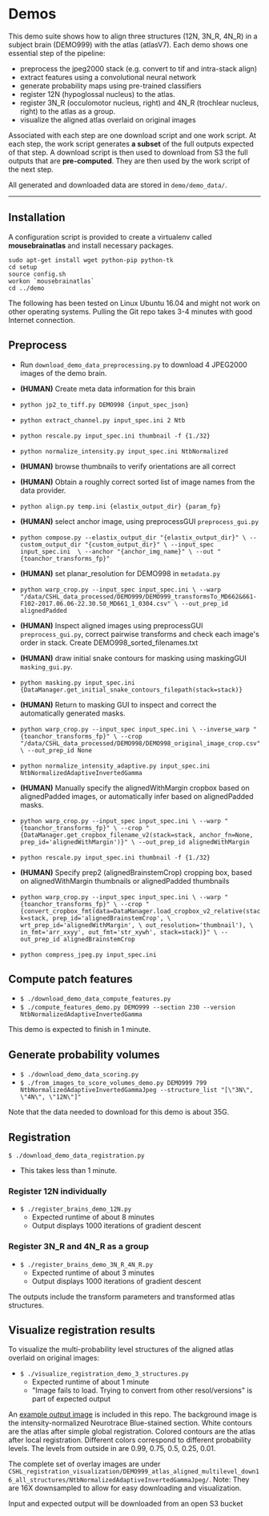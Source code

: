 # Demos

This demo suite shows how to align three structures (12N, 3N_R, 4N_R) in a subject brain (DEMO999) with the atlas (atlasV7). 
Each demo shows one essential step of the pipeline:
- preprocess the jpeg2000 stack (e.g. convert to tif and intra-stack align)
- extract features using a convolutional neural network
- generate probability maps using pre-trained classifiers
- register 12N (hypoglossal nucleus) to the atlas.
- register 3N_R (occulomotor nucleus, right) and 4N_R (trochlear nucleus, right) to the atlas as a group.
- visualize the aligned atlas overlaid on original images

Associated with each step are one download script and one work script.
At each step, the work script generates **a subset** of the full outputs expected of that step.
A download script is then used to download from S3 the full outputs that are **pre-computed**. They are then used by the work script of the next step.

All generated and downloaded data are stored in `demo/demo_data/`.

---------------------------

## Installation

A configuration script is provided to create a virtualenv called **mousebrainatlas** and install necessary packages.
```
sudo apt-get install wget python-pip python-tk
cd setup
source config.sh
workon `mousebrainatlas`
cd ../demo
```

The following has been tested on Linux Ubuntu 16.04 and might not work on other operating systems. Pulling the Git repo takes 3-4 minutes with good Internet connection.

## Preprocess
- Run `download_demo_data_preprocessing.py` to download 4 JPEG2000 images of the demo brain.
- **(HUMAN)** Create meta data information for this brain
- `python jp2_to_tiff.py DEMO998 {input_spec_json}`
- `python extract_channel.py input_spec.ini 2 Ntb`
- `python rescale.py input_spec.ini thumbnail -f {1./32}`
- `python normalize_intensity.py input_spec.ini NtbNormalized`

- **(HUMAN)** browse thumbnails to verify orientations are all correct
- **(HUMAN)** Obtain a roughly correct sorted list of image names from the data provider.
- `python align.py temp.ini {elastix_output_dir} {param_fp}`
- **(HUMAN)** select anchor image, using preprocessGUI `preprocess_gui.py`

- `python compose.py --elastix_output_dir "{elastix_output_dir}" \
--custom_output_dir "{custom_output_dir}" \
--input_spec input_spec.ini  \
--anchor "{anchor_img_name}" \
--out "{toanchor_transforms_fp}"`
- **(HUMAN)** set planar_resolution for DEMO998 in `metadata.py`

- `python warp_crop.py --input_spec input_spec.ini \
 --warp "/data/CSHL_data_processed/DEMO999/DEMO999_transformsTo_MD662&661-F102-2017.06.06-22.30.50_MD661_1_0304.csv" \
 --out_prep_id alignedPadded`

- **(HUMAN)** Inspect aligned images using preprocessGUI `preprocess_gui.py`, correct pairwise transforms and check each image's order in stack. Create DEMO998_sorted_filenames.txt
- **(HUMAN)** draw initial snake contours for masking using maskingGUI `masking_gui.py`.
- `python masking.py input_spec.ini {DataManager.get_initial_snake_contours_filepath(stack=stack)}`
- **(HUMAN)** Return to masking GUI to inspect and correct the automatically generated masks.
- `python warp_crop.py --input_spec input_spec.ini \
 --inverse_warp "{toanchor_transforms_fp}" \
 --crop "/data/CSHL_data_processed/DEMO998/DEMO998_original_image_crop.csv" \
 --out_prep_id None`
- `python normalize_intensity_adaptive.py input_spec.ini NtbNormalizedAdaptiveInvertedGamma`
- **(HUMAN)** Manually specify the alignedWithMargin cropbox based on alignedPadded images, or automatically infer based on alignedPadded masks.
- `python warp_crop.py --input_spec input_spec.ini \
 --warp "{toanchor_transforms_fp}" \
 --crop "{DataManager.get_cropbox_filename_v2(stack=stack, anchor_fn=None, prep_id='alignedWithMargin')}" \
 --out_prep_id alignedWithMargin`
- `python rescale.py input_spec.ini thumbnail -f {1./32}`
- **(HUMAN)** Specify prep2 (alignedBrainstemCrop) cropping box, based on alignedWithMargin thumbnails or alignedPadded thumbnails
- `python warp_crop.py --input_spec input_spec.ini \
 --warp "{toanchor_transforms_fp}" \
 --crop "{convert_cropbox_fmt(data=DataManager.load_cropbox_v2_relative(stack=stack, prep_id='alignedBrainstemCrop', \
                                     wrt_prep_id='alignedWithMargin', \
                                    out_resolution='thumbnail'), \
                    in_fmt='arr_xxyy', out_fmt='str_xywh', stack=stack)}" \
 --out_prep_id alignedBrainstemCrop`
- `python compress_jpeg.py input_spec.ini`

## Compute patch features
- `$ ./download_demo_data_compute_features.py`
- `$ ./compute_features_demo.py DEMO999 --section 230 --version NtbNormalizedAdaptiveInvertedGamma`

This demo is expected to finish in 1 minute.

## Generate probability volumes
- `$ ./download_demo_data_scoring.py`
- `$ ./from_images_to_score_volumes_demo.py DEMO999 799 NtbNormalizedAdaptiveInvertedGammaJpeg --structure_list "[\"3N\", \"4N\", \"12N\"]"`

Note that the data needed to download for this demo is about 35G.

## Registration
`$ ./download_demo_data_registration.py`
* This takes less than 1 minute.

### Register 12N individually
- `$ ./register_brains_demo_12N.py`
  - Expected runtime of about 8 minutes
  - Output displays 1000 iterations of gradient descent

### Register 3N_R and 4N_R as a group
- `$ ./register_brains_demo_3N_R_4N_R.py`
  - Expected runtime of about 3 minutes
  - Output displays 1000 iterations of gradient descent

The outputs include the transform parameters and transformed atlas structures.


## Visualize registration results

To visualize the multi-probability level structures of the aligned atlas overlaid on original images:
- `$ ./visualize_registration_demo_3_structures.py`
  - Expected runtime of about 1 minute
  - "Image fails to load. Trying to convert from other resol/versions" is part of expected output

An [example output image](example_atlas_overlay.jpg) is included in this repo.
The background image is the intensity-normalized Neurotrace Blue-stained section.
White contours are the atlas after simple global registration.
Colored contours are the atlas after local registration. Different colors correspond to different probability levels. The  levels from outside in are 0.99, 0.75, 0.5, 0.25, 0.01.

The complete set of overlay images are under `CSHL_registration_visualization/DEMO999_atlas_aligned_multilevel_down16_all_structures/NtbNormalizedAdaptiveInvertedGammaJpeg/`. Note: They are 16X downsampled to allow for easy downloading and visualization.


Input and expected output will be downloaded from an open S3 bucket

